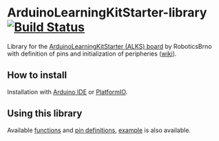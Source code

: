 # ArduinoLearningKitStarter-library [![Build Status](https://travis-ci.org/RoboticsBrno/ArduinoLearningKitStarter-library.svg?branch=master)](https://travis-ci.org/RoboticsBrno/ArduinoLearningKitStarter-library)

Library for the [ArduinoLearningKitStarter (ALKS) board](https://github.com/RoboticsBrno/ArduinoLearningKitStarter/) by RoboticsBrno with definition of pins and initialization of peripheries ([wiki](https://github.com/RoboticsBrno/ArduinoLearningKitStarter/wiki)).

## How to install

Installation with [Arduino IDE](https://github.com/RoboticsBrno/ArduinoLearningKitStarter/wiki/Installation-with-Arduino-IDE) or [PlatformIO](https://github.com/RoboticsBrno/ArduinoLearningKitStarter/wiki/Installation-with-PlatformIO).

## Using this library

Available [functions](https://github.com/RoboticsBrno/ArduinoLearningKitStarter/wiki/Available-functions) and [pin definitions](https://github.com/RoboticsBrno/ArduinoLearningKitStarter/wiki/Pinout-en), [example](https://github.com/RoboticsBrno/ArduinoLearningKitStarter/wiki/First-program) is also available.
